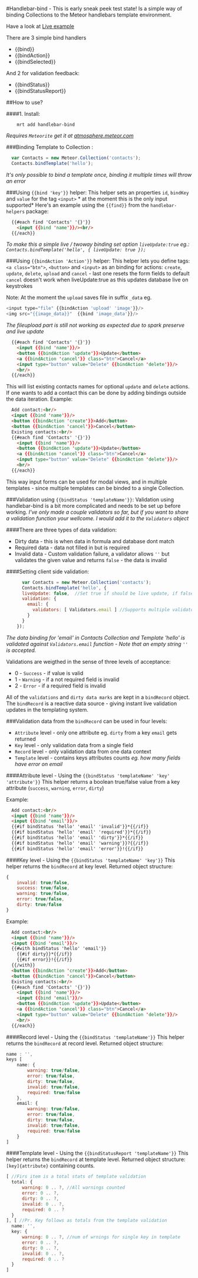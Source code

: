 #Handlebar-bind - This is early sneak peek test state!
Is a simple way of binding Collections to the Meteor handlebars template environment.

Have a look at [Live example](http://handlebar-bind.meteor.com/)

There are 3 simple bind handlers
* {{bind}}
* {{bindAction}}
* {{bindSelected}}

And 2 for validation feedback:
* {{bindStatus}}
* {{bindStatusReport}}

##How to use?

####1. Install:
```
    mrt add handlebar-bind
```
*Requires ```Meteorite``` get it at [atmosphere.meteor.com](https://atmosphere.meteor.com)*

###Binding Template to Collection :
```js
  var Contacts = new Meteor.Collection('contacts');
  Contacts.bindTemplate('hello');
```
*It's only possible to bind a template once, binding it multiple times will throw an error*

###Using ```{{bind 'key'}}``` helper:
This helper sets an properties ```id```, ```bindKey``` and ```value``` for the tag ```<input>``` * at the moment this is the only input supported*
Here's an example using the ```{{find}}``` from the ```handlebar-helpers``` package:
```html
  {{#each find 'Contacts' '{}'}}
    <input {{bind 'name'}}/><br/>
  {{/each}}
```
*To make this a simple live / twoway binding set option ```liveUpdate:true``` eg.: ```Contacts.bindTemplate('hello', { liveUpdate: true });```*

###Using ```{{bindAction 'Action'}}``` helper:
This helper lets you define tags: ```<a class="btn">```, ```<button>``` and ```<input>``` as an binding for actions: ```create```, ```update```, ```delete```, ```upload``` and ```cancel``` - last one resets the form fields to default
```cancel``` doesn't work when liveUpdate:true as this updates database live on keystrokes

Note: At the moment the ```upload``` saves file in suffix ```_data``` eg. 
```js
<input type="file" {{bindAction 'upload' 'image'}}/>
<img src="{{image_data}}"  {{bind 'image_data'}}/>
```
*The fileupload part is still not working as expected due to spark preserve and live update*
```html
  {{#each find 'Contacts' '{}'}}
    <input {{bind 'name'}}/>
    <button {{bindAction 'update'}}>Update</button>
    <a {{bindAction 'cancel'}} class="btn">Cancel</a>
    <input type="button" value="Delete" {{bindAction 'delete'}}/>
    <br/>
  {{/each}}
```
This will list existing contacts names for optional ```update``` and ```delete``` actions.
If one wants to add a contact this can be done by adding bindings outside the data iteration. Example:
```html
  Add contact:<br/>
  <input {{bind 'name'}}/>
  <button {{bindAction 'create'}}>Add</button>
  <button {{bindAction 'cancel'}}>Cancel</button>
  Existing contacts:<br/>
  {{#each find 'Contacts' '{}'}}
    <input {{bind 'name'}}/>
    <button {{bindAction 'update'}}>Update</button>
    <a {{bindAction 'cancel'}} class="btn">Cancel</a>
    <input type="button" value="Delete" {{bindAction 'delete'}}/>
    <br/>
  {{/each}}
```
This way input forms can be used for modal views, and in multiple templates - since multiple templates can be binded to a single Collection.

###Validation using ```{{bindStatus 'templateName'}}```:
Validation using handlebar-bind is a bit more complicated and needs to be set up before working.
*I've only made a couple validators so far, but if you want to share a validation function your wellcome. I would add it to the ```Validators``` object*

####There are three types of data validation:
* Dirty data - this is when data in formula and database dont match
* Required data - data not filled in but is required
* Invalid data - Custom validation failure, a validator allows ```''``` but validates the given value and returns ```false``` - the data is invalid

####Setting client side validation:
```js
      var Contacts = new Meteor.Collection('contacts');
      Contacts.bindTemplate('hello', {
      liveUpdate: false,  //Set true if should be live update, if false then collective update eg. via bindAction
      validation: {
        email: {
          validators: [ Validators.email ] //Supports multiple validators
        }
      }
    });
```
*The data binding for 'email' in Contacts Collection and Template 'hello' is validated against ```Validators.email``` function - Note that an empty string ```''``` is accepted.* 

Validations are weigthed in the sense of three levels of acceptance:
* 0 - ```Success``` - if value is valid
* 1 - ```Warning``` - if a not required field is invalid
* 2 - ```Error``` - if a required field is invalid

All of the ```validations``` and ```dirty data marks``` are kept in a ```bindRecord``` object. The ```bindRecord``` is a reactive data source - giving instant live validation updates in the templating system.

###Validation data from the ```bindRecord``` can be used in four levels:
* ```Attribute``` level - only one attribute eg. ```dirty``` from a key ```email``` gets returned
* ```Key``` level - only validation data from a single field
* ```Record``` level - only validation data from one data context
* ```Template``` level - contains keys attributes counts *eg. how many fields have error on email*

####Attribute level - Using the ```{{bindStatus 'templateName' 'key' 'attribute'}}```
This helper returns a boolean true/false value from a key attribute (```success```, ```warning```, ```error```, ```dirty```)

Example:
```html
  Add contact:<br/>
  <input {{bind 'name'}}/>
  <input {{bind 'email'}}/>
  {{#if bindStatus 'hello' 'email' 'invalid'}}*{{/if}}
  {{#if bindStatus 'hello' 'email' 'required'}}*{{/if}}
  {{#if bindStatus 'hello' 'email' 'dirty'}}*{{/if}}
  {{#if bindStatus 'hello' 'email' 'warning'}}?{{/if}}
  {{#if bindStatus 'hello' 'email' 'error'}}!{{/if}}
```

####Key level - Using the ```{{bindStatus 'templateName' 'key'}}```
This helper returns the ```bindRecord``` at key level.
Returned object structure:
```js
{
    invalid: true/false,
    success: true/false,
    warning: true/false,
    error: true/false,
    dirty: true/false
}
```
Example:
```html
  Add contact:<br/>
  <input {{bind 'name'}}/>
  <input {{bind 'email'}}/>
  {{#with bindStatus 'hello' 'email'}}
    {{#if dirty}}*{{/if}}
    {{#if error}}!{{/if}}
  {{/with}}
  <button {{bindAction 'create'}}>Add</button>
  <button {{bindAction 'cancel'}}>Cancel</button>
  Existing contacts:<br/>
  {{#each find 'Contacts' '{}'}}
    <input {{bind 'name'}}/>
    <input {{bind 'email'}}/>
    <button {{bindAction 'update'}}>Update</button>
    <a {{bindAction 'cancel'}} class="btn">Cancel</a>
    <input type="button" value="Delete" {{bindAction 'delete'}}/>
    <br/>
  {{/each}}
```

####Record level - Using the ```{{bindStatus 'templateName'}}```
This helper returns the ```bindRecord``` at record level.
Returned object structure:
```js
name : '',
keys [
    name: {
        warning: true/false,
        error: true/false,
        dirty: true/false,
        invalid: true/false,
        required: true/false
    },
    email: {
        warning: true/false,
        error: true/false,
        dirty: true/false,
        invalid: true/false,
        required: true/false
    }
]
```

####Template level - Using the ```{{bindStatusReport 'templateName'}}```
This helper returns the ```bindRecord``` at template level.
Returned object structure: ```[key]{attribute}``` containing counts.

```js
[ //Firs item is a total stats of template validation
  total: {
      warning: 0 .. ?, //All warnings counted
      error: 0 .. ?,
      dirty: 0 .. ?,
      invalid: 0 .. ?,
      required: 0 .. ?
  }
], [ //Pr. Key follows as totals from the template validation
  name: '',
  key: {
      warning: 0 .. ?, //num of wrnings for single key in template
      error: 0 .. ?,
      dirty: 0 .. ?,
      invalid: 0 .. ?,
      required: 0 .. ?
  }
]
```
